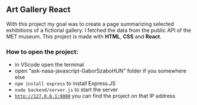 ## Art Gallery React

With this project my goal was to create a page summarizing selected exhibitions of a fictional gallery. I fetched the data from the public API of the MET museum. This project is made with <strong>HTML</strong>, <strong>CSS</strong> and <strong>React</strong>.

### How to open the project:
- in VScode open the terminal
- open "ask-nasa-javascript-GaborSzaboHUN" folder if you somewhere else
- <code>npm install express</code> to install Express.JS
- <code>node backend/server.js</code> to start the server
- <code>http://127.0.0.1:9000</code> you can find the project on that IP address
